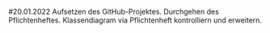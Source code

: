 #20.01.2022
Aufsetzen des GitHub-Projektes. 
Durchgehen des Pflichtenheftes.
Klassendiagram via Pflichtenheft kontrolliern und erweitern.
